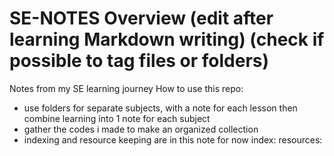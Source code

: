 # SE-NOTES Overview (edit after learning Markdown writing) (check if possible to tag files or folders)
Notes from my SE learning journey
How to use this repo:
  - use folders for separate subjects, with a note for each lesson then combine learning into 1 note for each subject
  - gather the codes i made to make an organized collection
  - indexing and resource keeping are in this note for now
index:
resources:

